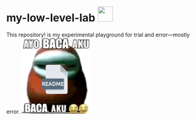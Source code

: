 # my-low-level-lab <img src="https://github.com/user-attachments/assets/432c88e0-f8ff-4a3e-965f-6cac04f0493d" width="40" height="40" padding="2px"> 

This repository!  is my experimental playground for trial and error—mostly error.
<img src="https://github.com/0xk3n/my-low-level-lab/blob/main/other/img/random/1688436992328.jpg" widht="200" height="200" padding="5px">
